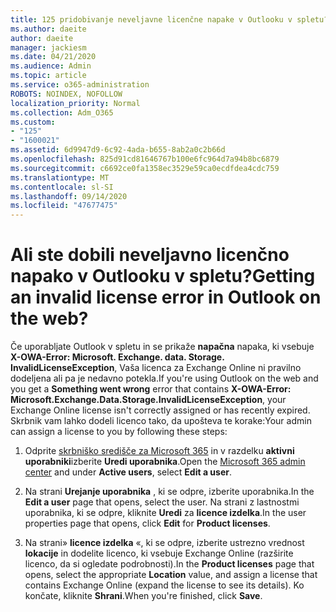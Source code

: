 ```yaml
---
title: 125 pridobivanje neveljavne licenčne napake v Outlooku v spletu?
ms.author: daeite
author: daeite
manager: jackiesm
ms.date: 04/21/2020
ms.audience: Admin
ms.topic: article
ms.service: o365-administration
ROBOTS: NOINDEX, NOFOLLOW
localization_priority: Normal
ms.collection: Adm_O365
ms.custom:
- "125"
- "1600021"
ms.assetid: 6d9947d9-6c92-4ada-b655-8ab2a0c2b66d
ms.openlocfilehash: 825d91cd81646767b100e6fc964d7a94b8bc6879
ms.sourcegitcommit: c6692ce0fa1358ec3529e59ca0ecdfdea4cdc759
ms.translationtype: MT
ms.contentlocale: sl-SI
ms.lasthandoff: 09/14/2020
ms.locfileid: "47677475"
---
```

# <a name="getting-an-invalid-license-error-in-outlook-on-the-web"></a><span data-ttu-id="3b148-102">Ali ste dobili neveljavno licenčno napako v Outlooku v spletu?</span><span class="sxs-lookup"><span data-stu-id="3b148-102">Getting an invalid license error in Outlook on the web?</span></span>

<span data-ttu-id="3b148-103">Če uporabljate Outlook v spletu in se prikaže **napačna** napaka, ki vsebuje **X-OWA-Error: Microsoft. Exchange. data. Storage. InvalidLicenseException**, Vaša licenca za Exchange Online ni pravilno dodeljena ali pa je nedavno potekla.</span><span class="sxs-lookup"><span data-stu-id="3b148-103">If you're using Outlook on the web and you get a **Something went wrong** error that contains **X-OWA-Error: Microsoft.Exchange.Data.Storage.InvalidLicenseException**, your Exchange Online license isn't correctly assigned or has recently expired.</span></span> <span data-ttu-id="3b148-104">Skrbnik vam lahko dodeli licenco tako, da upošteva te korake:</span><span class="sxs-lookup"><span data-stu-id="3b148-104">Your admin can assign a license to you by following these steps:</span></span>
  
1. <span data-ttu-id="3b148-105">Odprite [skrbniško središče za Microsoft 365](https://portal.office.com/adminportal/home#/homepage) in v razdelku **aktivni uporabniki**izberite **Uredi uporabnika**.</span><span class="sxs-lookup"><span data-stu-id="3b148-105">Open the [Microsoft 365 admin center](https://portal.office.com/adminportal/home#/homepage) and under **Active users**, select **Edit a user**.</span></span>

2. <span data-ttu-id="3b148-106">Na strani **Urejanje uporabnika** , ki se odpre, izberite uporabnika.</span><span class="sxs-lookup"><span data-stu-id="3b148-106">In the **Edit a user** page that opens, select the user.</span></span> <span data-ttu-id="3b148-107">Na strani z lastnostmi uporabnika, ki se odpre, kliknite **Uredi** za **licence izdelka**.</span><span class="sxs-lookup"><span data-stu-id="3b148-107">In the user properties page that opens, click **Edit** for **Product licenses**.</span></span>

3. <span data-ttu-id="3b148-108">Na strani» **licence izdelka** «, ki se odpre, izberite ustrezno vrednost **lokacije** in dodelite licenco, ki vsebuje Exchange Online (razširite licenco, da si ogledate podrobnosti).</span><span class="sxs-lookup"><span data-stu-id="3b148-108">In the **Product licenses** page that opens, select the appropriate **Location** value, and assign a license that contains Exchange Online (expand the license to see its details).</span></span> <span data-ttu-id="3b148-109">Ko končate, kliknite **Shrani**.</span><span class="sxs-lookup"><span data-stu-id="3b148-109">When you're finished, click **Save**.</span></span>
